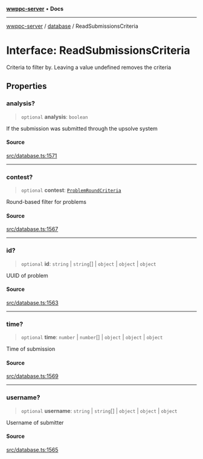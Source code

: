 [**wwppc-server**](../../README.md) • **Docs**

***

[wwppc-server](../../modules.md) / [database](../README.md) / ReadSubmissionsCriteria

# Interface: ReadSubmissionsCriteria

Criteria to filter by. Leaving a value undefined removes the criteria

## Properties

### analysis?

> `optional` **analysis**: `boolean`

If the submission was submitted through the upsolve system

#### Source

[src/database.ts:1571](https://github.com/WWPPC/WWPPC-server/blob/5af5647ee3617fa27e87b8a991f7e99d942ffb71/src/database.ts#L1571)

***

### contest?

> `optional` **contest**: [`ProblemRoundCriteria`](ProblemRoundCriteria.md)

Round-based filter for problems

#### Source

[src/database.ts:1567](https://github.com/WWPPC/WWPPC-server/blob/5af5647ee3617fa27e87b8a991f7e99d942ffb71/src/database.ts#L1567)

***

### id?

> `optional` **id**: `string` \| `string`[] \| `object` \| `object` \| `object`

UUID of problem

#### Source

[src/database.ts:1563](https://github.com/WWPPC/WWPPC-server/blob/5af5647ee3617fa27e87b8a991f7e99d942ffb71/src/database.ts#L1563)

***

### time?

> `optional` **time**: `number` \| `number`[] \| `object` \| `object` \| `object`

Time of submission

#### Source

[src/database.ts:1569](https://github.com/WWPPC/WWPPC-server/blob/5af5647ee3617fa27e87b8a991f7e99d942ffb71/src/database.ts#L1569)

***

### username?

> `optional` **username**: `string` \| `string`[] \| `object` \| `object` \| `object`

Username of submitter

#### Source

[src/database.ts:1565](https://github.com/WWPPC/WWPPC-server/blob/5af5647ee3617fa27e87b8a991f7e99d942ffb71/src/database.ts#L1565)
